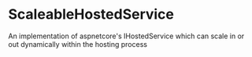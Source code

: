 # ScaleableHostedService
An implementation of aspnetcore's IHostedService which can scale in or out dynamically within the hosting process
